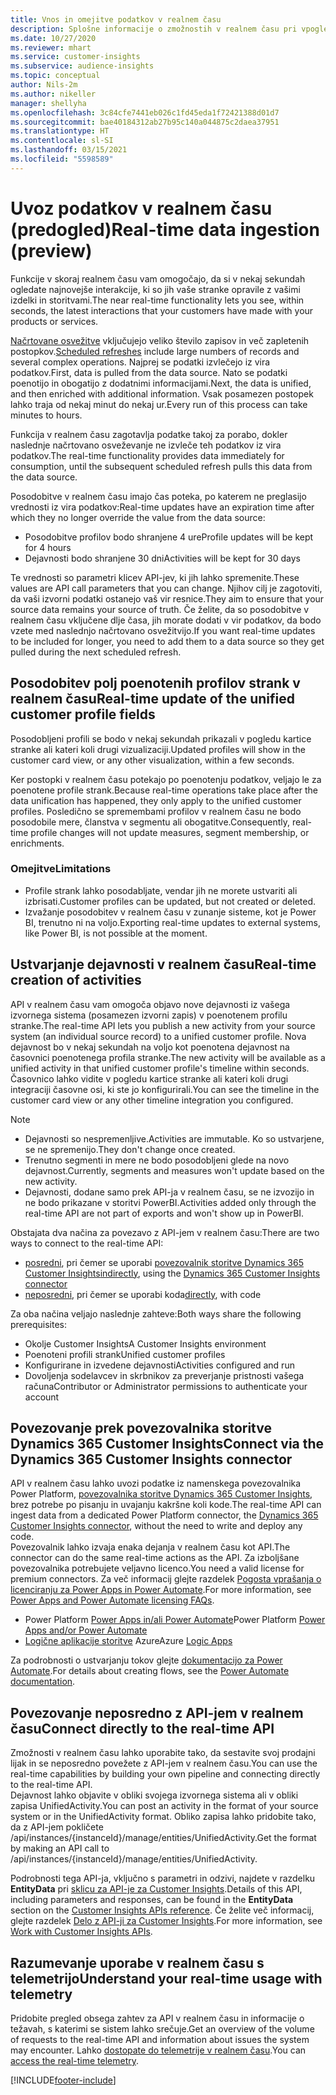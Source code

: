 ```yaml
---
title: Vnos in omejitve podatkov v realnem času
description: Splošne informacije o zmožnostih v realnem času pri vpogledih v občinstvo.
ms.date: 10/27/2020
ms.reviewer: mhart
ms.service: customer-insights
ms.subservice: audience-insights
ms.topic: conceptual
author: Nils-2m
ms.author: nikeller
manager: shellyha
ms.openlocfilehash: 3c84cfe7441eb026c1fd45eda1f72421388d01d7
ms.sourcegitcommit: bae40184312ab27b95c140a044875c2daea37951
ms.translationtype: HT
ms.contentlocale: sl-SI
ms.lasthandoff: 03/15/2021
ms.locfileid: "5598589"
---
```

# <a name="real-time-data-ingestion-preview"></a><span data-ttu-id="b0425-103">Uvoz podatkov v realnem času (predogled)</span><span class="sxs-lookup"><span data-stu-id="b0425-103">Real-time data ingestion (preview)</span></span>

<span data-ttu-id="b0425-104">Funkcije v skoraj realnem času vam omogočajo, da si v nekaj sekundah ogledate najnovejše interakcije, ki so jih vaše stranke opravile z vašimi izdelki in storitvami.</span><span class="sxs-lookup"><span data-stu-id="b0425-104">The near real-time functionality lets you see, within seconds, the latest interactions that your customers have made with your products or services.</span></span>

<span data-ttu-id="b0425-105">[Načrtovane osvežitve](system.md#schedule-tab) vključujejo veliko število zapisov in več zapletenih postopkov.</span><span class="sxs-lookup"><span data-stu-id="b0425-105">[Scheduled refreshes](system.md#schedule-tab) include large numbers of records and several complex operations.</span></span> <span data-ttu-id="b0425-106">Najprej se podatki izvlečejo iz vira podatkov.</span><span class="sxs-lookup"><span data-stu-id="b0425-106">First, data is pulled from the data source.</span></span> <span data-ttu-id="b0425-107">Nato se podatki poenotijo in obogatijo z dodatnimi informacijami.</span><span class="sxs-lookup"><span data-stu-id="b0425-107">Next, the data is unified, and then enriched with additional information.</span></span> <span data-ttu-id="b0425-108">Vsak posamezen postopek lahko traja od nekaj minut do nekaj ur.</span><span class="sxs-lookup"><span data-stu-id="b0425-108">Every run of this process can take minutes to hours.</span></span>

<span data-ttu-id="b0425-109">Funkcija v realnem času zagotavlja podatke takoj za porabo, dokler naslednje načrtovano osveževanje ne izvleče teh podatkov iz vira podatkov.</span><span class="sxs-lookup"><span data-stu-id="b0425-109">The real-time functionality provides data immediately for consumption, until the subsequent scheduled refresh pulls this data from the data source.</span></span>

<span data-ttu-id="b0425-110">Posodobitve v realnem času imajo čas poteka, po katerem ne preglasijo vrednosti iz vira podatkov:</span><span class="sxs-lookup"><span data-stu-id="b0425-110">Real-time updates have an expiration time after which they no longer override the value from the data source:</span></span>

- <span data-ttu-id="b0425-111">Posodobitve profilov bodo shranjene 4 ure</span><span class="sxs-lookup"><span data-stu-id="b0425-111">Profile updates will be kept for 4 hours</span></span>
- <span data-ttu-id="b0425-112">Dejavnosti bodo shranjene 30 dni</span><span class="sxs-lookup"><span data-stu-id="b0425-112">Activities will be kept for 30 days</span></span>

<span data-ttu-id="b0425-113">Te vrednosti so parametri klicev API-jev, ki jih lahko spremenite.</span><span class="sxs-lookup"><span data-stu-id="b0425-113">These values are API call parameters that you can change.</span></span> <span data-ttu-id="b0425-114">Njihov cilj je zagotoviti, da vaši izvorni podatki ostanejo vaš vir resnice.</span><span class="sxs-lookup"><span data-stu-id="b0425-114">They aim to ensure that your source data remains your source of truth.</span></span> <span data-ttu-id="b0425-115">Če želite, da so posodobitve v realnem času vključene dlje časa, jih morate dodati v vir podatkov, da bodo vzete med naslednjo načrtovano osvežitvijo.</span><span class="sxs-lookup"><span data-stu-id="b0425-115">If you want real-time updates to be included for longer, you need to add them to a data source so they get pulled during the next scheduled refresh.</span></span>

## <a name="real-time-update-of-the-unified-customer-profile-fields"></a><span data-ttu-id="b0425-116">Posodobitev polj poenotenih profilov strank v realnem času</span><span class="sxs-lookup"><span data-stu-id="b0425-116">Real-time update of the unified customer profile fields</span></span>

<span data-ttu-id="b0425-117">Posodobljeni profili se bodo v nekaj sekundah prikazali v pogledu kartice stranke ali kateri koli drugi vizualizaciji.</span><span class="sxs-lookup"><span data-stu-id="b0425-117">Updated profiles will show in the customer card view, or any other visualization, within a few seconds.</span></span>

<span data-ttu-id="b0425-118">Ker postopki v realnem času potekajo po poenotenju podatkov, veljajo le za poenotene profile strank.</span><span class="sxs-lookup"><span data-stu-id="b0425-118">Because real-time operations take place after the data unification has happened, they only apply to the unified customer profiles.</span></span> <span data-ttu-id="b0425-119">Posledično se spremembami profilov v realnem času ne bodo posodobile mere, članstva v segmentu ali obogatitve.</span><span class="sxs-lookup"><span data-stu-id="b0425-119">Consequently, real-time profile changes will not update measures, segment membership, or enrichments.</span></span>

### <a name="limitations"></a><span data-ttu-id="b0425-120">Omejitve</span><span class="sxs-lookup"><span data-stu-id="b0425-120">Limitations</span></span>

- <span data-ttu-id="b0425-121">Profile strank lahko posodabljate, vendar jih ne morete ustvariti ali izbrisati.</span><span class="sxs-lookup"><span data-stu-id="b0425-121">Customer profiles can be updated, but not created or deleted.</span></span>
- <span data-ttu-id="b0425-122">Izvažanje posodobitev v realnem času v zunanje sisteme, kot je Power BI, trenutno ni na voljo.</span><span class="sxs-lookup"><span data-stu-id="b0425-122">Exporting real-time updates to external systems, like Power BI, is not possible at the moment.</span></span>

## <a name="real-time-creation-of-activities"></a><span data-ttu-id="b0425-123">Ustvarjanje dejavnosti v realnem času</span><span class="sxs-lookup"><span data-stu-id="b0425-123">Real-time creation of activities</span></span>

<span data-ttu-id="b0425-124">API v realnem času vam omogoča objavo nove dejavnosti iz vašega izvornega sistema (posamezen izvorni zapis) v poenotenem profilu stranke.</span><span class="sxs-lookup"><span data-stu-id="b0425-124">The real-time API lets you publish a new activity from your source system (an individual source record) to a unified customer profile.</span></span> <span data-ttu-id="b0425-125">Nova dejavnost bo v nekaj sekundah na voljo kot poenotena dejavnost na časovnici poenotenega profila stranke.</span><span class="sxs-lookup"><span data-stu-id="b0425-125">The new activity will be available as a unified activity in that unified customer profile's timeline within seconds.</span></span> <span data-ttu-id="b0425-126">Časovnico lahko vidite v pogledu kartice stranke ali kateri koli drugi integraciji časovne osi, ki ste jo konfigurirali.</span><span class="sxs-lookup"><span data-stu-id="b0425-126">You can see the timeline in the customer card view or any other timeline integration you configured.</span></span>

> [!NOTE]
>
> - <span data-ttu-id="b0425-127">Dejavnosti so nespremenljive.</span><span class="sxs-lookup"><span data-stu-id="b0425-127">Activities are immutable.</span></span> <span data-ttu-id="b0425-128">Ko so ustvarjene, se ne spremenijo.</span><span class="sxs-lookup"><span data-stu-id="b0425-128">They don't change once created.</span></span>
> - <span data-ttu-id="b0425-129">Trenutno segmenti in mere ne bodo posodobljeni glede na novo dejavnost.</span><span class="sxs-lookup"><span data-stu-id="b0425-129">Currently, segments and measures won't update based on the new activity.</span></span>
> - <span data-ttu-id="b0425-130">Dejavnosti, dodane samo prek API-ja v realnem času, se ne izvozijo in ne bodo prikazane v storitvi PowerBI.</span><span class="sxs-lookup"><span data-stu-id="b0425-130">Activities added only through the real-time API are not part of exports and won't show up in PowerBI.</span></span>

<span data-ttu-id="b0425-131">Obstajata dva načina za povezavo z API-jem v realnem času:</span><span class="sxs-lookup"><span data-stu-id="b0425-131">There are two ways to connect to the real-time API:</span></span>

- <span data-ttu-id="b0425-132">[posredni](#connect-via-the-dynamics-365-customer-insights-connector), pri čemer se uporabi [povezovalnik storitve Dynamics 365 Customer Insights](/connectors/customerinsights/)</span><span class="sxs-lookup"><span data-stu-id="b0425-132">[indirectly](#connect-via-the-dynamics-365-customer-insights-connector), using the [Dynamics 365 Customer Insights connector](/connectors/customerinsights/)</span></span>
- <span data-ttu-id="b0425-133">[neposredni](#connect-directly-to-the-real-time-api), pri čemer se uporabi koda</span><span class="sxs-lookup"><span data-stu-id="b0425-133">[directly](#connect-directly-to-the-real-time-api), with code</span></span>

<span data-ttu-id="b0425-134">Za oba načina veljajo naslednje zahteve:</span><span class="sxs-lookup"><span data-stu-id="b0425-134">Both ways share the following prerequisites:</span></span>

- <span data-ttu-id="b0425-135">Okolje Customer Insights</span><span class="sxs-lookup"><span data-stu-id="b0425-135">A Customer Insights environment</span></span>
- <span data-ttu-id="b0425-136">Poenoteni profili strank</span><span class="sxs-lookup"><span data-stu-id="b0425-136">Unified customer profiles</span></span>
- <span data-ttu-id="b0425-137">Konfigurirane in izvedene dejavnosti</span><span class="sxs-lookup"><span data-stu-id="b0425-137">Activities configured and run</span></span>
- <span data-ttu-id="b0425-138">Dovoljenja sodelavcev in skrbnikov za preverjanje pristnosti vašega računa</span><span class="sxs-lookup"><span data-stu-id="b0425-138">Contributor or Administrator permissions to authenticate your account</span></span>

## <a name="connect-via-the-dynamics-365-customer-insights-connector"></a><span data-ttu-id="b0425-139">Povezovanje prek povezovalnika storitve Dynamics 365 Customer Insights</span><span class="sxs-lookup"><span data-stu-id="b0425-139">Connect via the Dynamics 365 Customer Insights connector</span></span>

<span data-ttu-id="b0425-140">API v realnem času lahko uvozi podatke iz namenskega povezovalnika Power Platform, [povezovalnika storitve Dynamics 365 Customer Insights](/connectors/customerinsights/), brez potrebe po pisanju in uvajanju kakršne koli kode.</span><span class="sxs-lookup"><span data-stu-id="b0425-140">The real-time API can ingest data from a dedicated Power Platform connector, the [Dynamics 365 Customer Insights connector](/connectors/customerinsights/), without the need to write and deploy any code.</span></span>    
<span data-ttu-id="b0425-141">Povezovalnik lahko izvaja enaka dejanja v realnem času kot API.</span><span class="sxs-lookup"><span data-stu-id="b0425-141">The connector can do the same real-time actions as the API.</span></span> <span data-ttu-id="b0425-142">Za izboljšane povezovalnika potrebujete veljavno licenco.</span><span class="sxs-lookup"><span data-stu-id="b0425-142">You need a valid license for premium connectors.</span></span> <span data-ttu-id="b0425-143">Za več informacij glejte razdelek [Pogosta vprašanja o licenciranju za Power Apps in Power Automate](/power-platform/admin/powerapps-flow-licensing-faq).</span><span class="sxs-lookup"><span data-stu-id="b0425-143">For more information, see [Power Apps and Power Automate licensing FAQs](/power-platform/admin/powerapps-flow-licensing-faq).</span></span>

- <span data-ttu-id="b0425-144">Power Platform [Power Apps in/ali Power Automate](/connectors/)</span><span class="sxs-lookup"><span data-stu-id="b0425-144">Power Platform [Power Apps and/or Power Automate](/connectors/)</span></span>
- <span data-ttu-id="b0425-145">[Logične aplikacije storitve](/azure/connectors/apis-list) Azure</span><span class="sxs-lookup"><span data-stu-id="b0425-145">Azure [Logic Apps](/azure/connectors/apis-list)</span></span>

<span data-ttu-id="b0425-146">Za podrobnosti o ustvarjanju tokov glejte [dokumentacijo za Power Automate](/power-automate/).</span><span class="sxs-lookup"><span data-stu-id="b0425-146">For details about creating flows, see the [Power Automate documentation](/power-automate/).</span></span>

## <a name="connect-directly-to-the-real-time-api"></a><span data-ttu-id="b0425-147">Povezovanje neposredno z API-jem v realnem času</span><span class="sxs-lookup"><span data-stu-id="b0425-147">Connect directly to the real-time API</span></span>

<span data-ttu-id="b0425-148">Zmožnosti v realnem času lahko uporabite tako, da sestavite svoj prodajni lijak in se neposredno povežete z API-jem v realnem času.</span><span class="sxs-lookup"><span data-stu-id="b0425-148">You can use the real-time capabilities by building your own pipeline and connecting directly to the real-time API.</span></span>    
<span data-ttu-id="b0425-149">Dejavnost lahko objavite v obliki svojega izvornega sistema ali v obliki zapisa UnifiedActivity.</span><span class="sxs-lookup"><span data-stu-id="b0425-149">You can post an activity in the format of your source system or in the UnifiedActivity format.</span></span> <span data-ttu-id="b0425-150">Obliko zapisa lahko pridobite tako, da z API-jem pokličete /api/instances/{instanceId}/manage/entities/UnifiedActivity.</span><span class="sxs-lookup"><span data-stu-id="b0425-150">Get the format by making an API call to /api/instances/{instanceId}/manage/entities/UnifiedActivity.</span></span>

<span data-ttu-id="b0425-151">Podrobnosti tega API-ja, vključno s parametri in odzivi, najdete v razdelku **EntityData** pri [sklicu za API-je za Customer Insights](https://developer.ci.ai.dynamics.com/api-details#api=CustomerInsights).</span><span class="sxs-lookup"><span data-stu-id="b0425-151">Details of this API, including parameters and responses, can be found in the **EntityData** section on the [Customer Insights APIs reference](https://developer.ci.ai.dynamics.com/api-details#api=CustomerInsights).</span></span> <span data-ttu-id="b0425-152">Če želite več informacij, glejte razdelek [Delo z API-ji za Customer Insights](apis.md).</span><span class="sxs-lookup"><span data-stu-id="b0425-152">For more information, see [Work with Customer Insights APIs](apis.md).</span></span>

## <a name="understand-your-real-time-usage-with-telemetry"></a><span data-ttu-id="b0425-153">Razumevanje uporabe v realnem času s telemetrijo</span><span class="sxs-lookup"><span data-stu-id="b0425-153">Understand your real-time usage with telemetry</span></span>

<span data-ttu-id="b0425-154">Pridobite pregled obsega zahtev za API v realnem času in informacije o težavah, s katerimi se sistem lahko srečuje.</span><span class="sxs-lookup"><span data-stu-id="b0425-154">Get an overview of the volume of requests to the real-time API and information about issues the system may encounter.</span></span> <span data-ttu-id="b0425-155">Lahko [dostopate do telemetrije v realnem času](system.md#api-usage-tab).</span><span class="sxs-lookup"><span data-stu-id="b0425-155">You can [access the real-time telemetry](system.md#api-usage-tab).</span></span> 


[!INCLUDE[footer-include](../includes/footer-banner.md)]